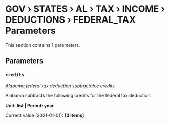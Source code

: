# GOV › STATES › AL › TAX › INCOME › DEDUCTIONS › FEDERAL_TAX Parameters

This section contains 1 parameters.

## Parameters

### `credits`
*Alabama federal tax deduction subtractable credits*

Alabama subtracts the following credits for the federal tax deduction.

**Unit: list | Period: year**

Current value (2021-01-01): **[3 items]**

